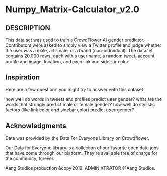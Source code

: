 # Numpy_Matrix-Calculator_v2.0

DESCRIPTION
---------------------------------
This data set was used to train a CrowdFlower AI gender predictor. Contributors were asked to simply view a Twitter profile and judge whether the user was a male, a female, or a brand (non-individual). The dataset contains 20,000 rows, each with a user name, a random tweet, account profile and image, location, and even link and sidebar color. 

Inspiration
---------------------------

Here are a few questions you might try to answer with this dataset:

how well do words in tweets and profiles predict user gender?
what are the words that strongly predict male or female gender?
how well do stylistic factors (like link color and sidebar color) predict user gender?

Acknowledgments
-------------------

Data was provided by the Data For Everyone Library on Crowdflower.

Our Data for Everyone library is a collection of our favorite open data jobs that have come through our platform. They're available free of charge for the community, forever.


Aang Studios production &copy 2019. 
ADMINIXTRATOR @Aang Studios.